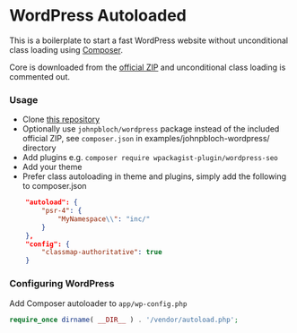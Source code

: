 # WordPress Autoloaded

This is a boilerplate to start a fast WordPress website
without unconditional class loading using [Composer](https://packagist.org/packages/szepeviktor/wordpress-autoloaded).

Core is downloaded from the [official ZIP](https://wordpress.org/download/releases/)
and unconditional class loading is commented out.

### Usage

- Clone [this repository](https://github.com/szepeviktor/wordpress-autoloaded)
- Optionally use `johnpbloch/wordpress` package instead of the included official ZIP,
  see `composer.json` in examples/johnpbloch-wordpress/ directory
- Add plugins e.g. `composer require wpackagist-plugin/wordpress-seo`
- Add your theme
- Prefer class autoloading in theme and plugins,
  simply add the following to composer.json

```json
    "autoload": {
        "psr-4": {
            "MyNamespace\\": "inc/"
        }
    },
    "config": {
        "classmap-authoritative": true
    }
```

### Configuring WordPress

Add Composer autoloader to `app/wp-config.php`

```php
require_once dirname( __DIR__ ) . '/vendor/autoload.php';
```
